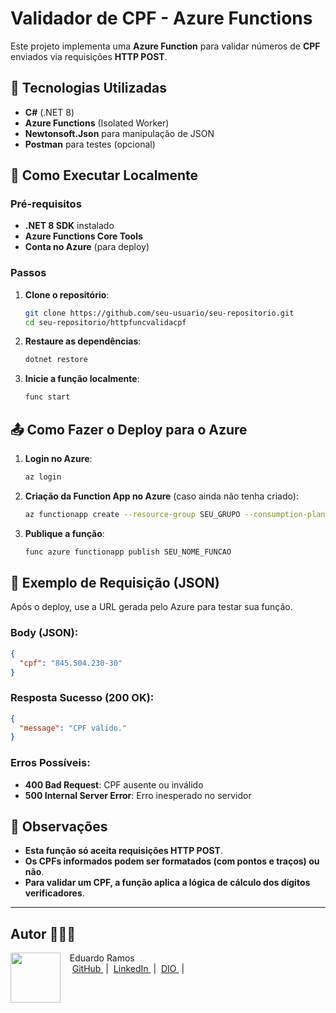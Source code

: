 # Validador de CPF - Azure Functions

Este projeto implementa uma **Azure Function** para validar números de **CPF** enviados via requisições **HTTP POST**.

## 📌 Tecnologias Utilizadas

- **C#** (.NET 8)
- **Azure Functions** (Isolated Worker)
- **Newtonsoft.Json** para manipulação de JSON
- **Postman** para testes (opcional)

## 🚀 Como Executar Localmente

### Pré-requisitos

- **.NET 8 SDK** instalado
- **Azure Functions Core Tools**
- **Conta no Azure** (para deploy)

### Passos

1. **Clone o repositório**:

   ```sh
   git clone https://github.com/seu-usuario/seu-repositorio.git
   cd seu-repositorio/httpfuncvalidacpf
   ```

2. **Restaure as dependências**:

   ```sh
   dotnet restore
   ```

3. **Inicie a função localmente**:

   ```sh
   func start
   ```

## 📤 Como Fazer o Deploy para o Azure

1. **Login no Azure**:

   ```sh
   az login
   ```

2. **Criação da Function App no Azure** (caso ainda não tenha criado):

   ```sh
   az functionapp create --resource-group SEU_GRUPO --consumption-plan-location eastus --runtime dotnet-isolated --functions-version 4 --name SEU_NOME_FUNCAO --storage-account SUA_STORAGE_ACCOUNT
   ```

3. **Publique a função**:

   ```sh
   func azure functionapp publish SEU_NOME_FUNCAO
   ```

## 📝 Exemplo de Requisição (JSON)

Após o deploy, use a URL gerada pelo Azure para testar sua função.

### **Body (JSON)**:

```json
{
  "cpf": "845.504.230-30"
}
```

### **Resposta Sucesso (200 OK)**:

```json
{
  "message": "CPF válido."
}
```

### **Erros Possíveis**:

- **400 Bad Request**: CPF ausente ou inválido
- **500 Internal Server Error**: Erro inesperado no servidor

## 🔖 Observações

- **Esta função só aceita requisições HTTP POST**.
- **Os CPFs informados podem ser formatados (com pontos e traços) ou não**.
- **Para validar um CPF, a função aplica a lógica de cálculo dos dígitos verificadores**.

---

## **Autor** 👨🏻‍💻
<p>
    <img 
      align=left 
      margin=10 
      width=80 
      src="https://avatars.githubusercontent.com/u/79777133?v=4"
    />
    <p>&nbsp&nbsp&nbspEduardo Ramos<br>
    &nbsp&nbsp&nbsp
    <a 
        href="https://github.com/edugramosf">
        GitHub
    </a>
    &nbsp;|&nbsp;
    <a 
        href="https://www.linkedin.com/in/eduardo-ramos-code/">
        LinkedIn
    </a>
    &nbsp;|&nbsp;
    <a 
        href="https://www.dio.me/users/edugramosf">
        DIO
    </a>
    &nbsp;|&nbsp;</p>
</p>
<br/><br/>
<p>

